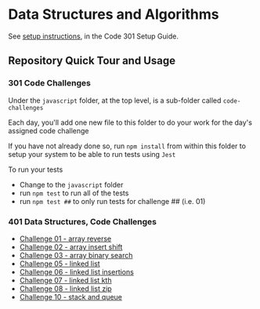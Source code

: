 # Data Structures and Algorithms

See [setup instructions](https://codefellows.github.io/setup-guide/code-301/3-code-challenges), in the Code 301 Setup Guide.

## Repository Quick Tour and Usage

### 301 Code Challenges

Under the `javascript` folder, at the top level, is a sub-folder called `code-challenges`

Each day, you'll add one new file to this folder to do your work for the day's assigned code challenge

If you have not already done so, run `npm install` from within this folder to setup your system to be able to run tests using `Jest`

To run your tests

- Change to the `javascript` folder
- run `npm test` to run all of the tests
- run `npm test ##` to only run tests for challenge ## (i.e. 01)

### 401 Data Structures, Code Challenges
- [Challenge 01 - array reverse](javascript/code-challenges/array-reverse/README.md)
- [Challenge 02 - array insert shift](javascript/code-challenges/array-insert-shift/README.md)
- [Challenge 03 - array binary search](javascript/code-challenges/array-binary-search/README.md)
- [Challenge 05 - linked list](javascript/linked-list/../code-challenges/linked-list/README.md)
- [Challenge 06 - linked list insertions](javascript/code-challenges/linked-list-insertions/README.md)
- [Challenge 07 - linked list kth](javascript/code-challenges/linked-list-kth/README.md)
- [Challenge 08 - linked list zip](javascript/code-challenges/linked-list-zip/README.md)
- [Challenge 10 - stack and queue](javascript/code-challenges/stack-and-queue/README.md)
